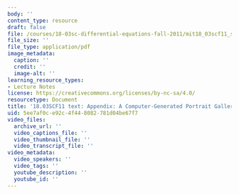 ```yaml
---
body: ''
content_type: resource
draft: false
file: /courses/18-03sc-differential-equations-fall-2011/mit18_03scf11_s34_6text.pdf
file_size: ''
file_type: application/pdf
image_metadata:
  caption: ''
  credit: ''
  image-alt: ''
learning_resource_types:
- Lecture Notes
license: https://creativecommons.org/licenses/by-nc-sa/4.0/
resourcetype: Document
title: '18.03SCF11 text: Appendix: A Computer-Generated Portrait Gallery'
uid: 5ee7af0c-e92c-4f44-8082-781d04be67f7
video_files:
  archive_url: ''
  video_captions_file: ''
  video_thumbnail_file: ''
  video_transcript_file: ''
video_metadata:
  video_speakers: ''
  video_tags: ''
  youtube_description: ''
  youtube_id: ''
---
```

